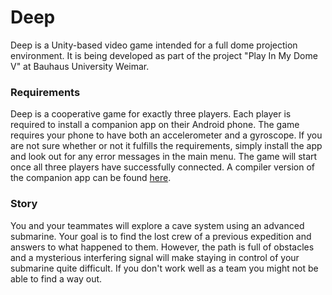 # Deep

Deep is a Unity-based video game intended for a full dome projection environment. It is being developed as part of the project "Play In My Dome V" at Bauhaus University Weimar. 

### Requirements
Deep is a cooperative game for exactly three players. Each player is required to install a companion app on their Android phone. The game requires your phone to have both an accelerometer and a gyroscope. If you are not sure whether or not it fulfills the requirements, simply install the app and look out for any error messages in the main menu. The game will start once all three players have successfully connected. A compiler version of the companion app can be found [here](https://github.com/chillpert/unity-phone-controller/releases).

### Story
You and your teammates will explore a cave system using an advanced submarine. Your goal is to find the lost crew of a previous expedition and answers to what happened to them. However, the path is full of obstacles and a mysterious interfering signal will make staying in control of your submarine quite difficult. If you don't work well as a team you might not be able to find a way out.  